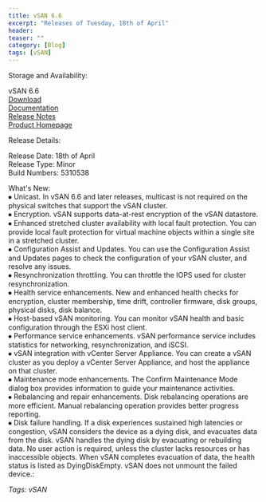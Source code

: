 ```yaml
---
title: vSAN 6.6
excerpt: "Releases of Tuesday, 18th of April"
header:
teaser: ""
category: [Blog]
tags: [vSAN]
---
```


Storage and Availability:

  vSAN 6.6                          
  [Download](https://my.vmware.com/en/web/vmware/info/slug/datacenter_cloud_infrastructure/vmware_vsan/6_6)  
  [Documentation](https://www.vmware.com/support/pubs/virtual-san-pubs.html)  
  [Release Notes](http://pubs.vmware.com/Release_Notes/en/vsan/66/vmware-virtual-san-66-release-notes.html)  
  [Product Homepage](https://www.vmware.com/products/virtual-san.html)  

Release Details:

  Release Date: 18th of April  
  Release Type: Minor  
  Build Numbers: 5310538  

What's New:  
  ⦁ Unicast. In vSAN 6.6 and later releases, multicast is not required on the physical switches that support the vSAN cluster.  
  ⦁ Encryption. vSAN supports data-at-rest encryption of the vSAN datastore.  
  ⦁ Enhanced stretched cluster availability with local fault protection. You can provide local fault protection for virtual machine objects within a single site in a stretched cluster.  
  ⦁ Configuration Assist and Updates. You can use the Configuration Assist and Updates pages to check the configuration of your vSAN cluster, and resolve any issues.  
  ⦁ Resynchronization throttling. You can throttle the IOPS used for cluster resynchronization.  
  ⦁ Health service enhancements. New and enhanced health checks for encryption, cluster membership, time drift, controller firmware, disk groups, physical disks, disk balance.  
  ⦁ Host-based vSAN monitoring. You can monitor vSAN health and basic configuration through the ESXi host client.  
  ⦁ Performance service enhancements. vSAN performance service includes statistics for networking, resynchronization, and iSCSI.  
  ⦁ vSAN integration with vCenter Server Appliance. You can create a vSAN cluster as you deploy a vCenter Server Appliance, and host the appliance on that cluster.  
  ⦁ Maintenance mode enhancements. The Confirm Maintenance Mode dialog box provides information to guide your maintenance activities.  
  ⦁ Rebalancing and repair enhancements. Disk rebalancing operations are more efficient. Manual rebalancing operation provides better progress reporting.  
  ⦁ Disk failure handling. If a disk experiences sustained high latencies or congestion, vSAN considers the device as a dying disk, and evacuates data from the disk. vSAN handles the dying disk by evacuating or rebuilding data. No user action is required, unless the cluster lacks resources or has inaccessible objects. When vSAN completes evacuation of data, the health status is listed as DyingDiskEmpty. vSAN does not unmount the failed device.:

*Tags: vSAN*
